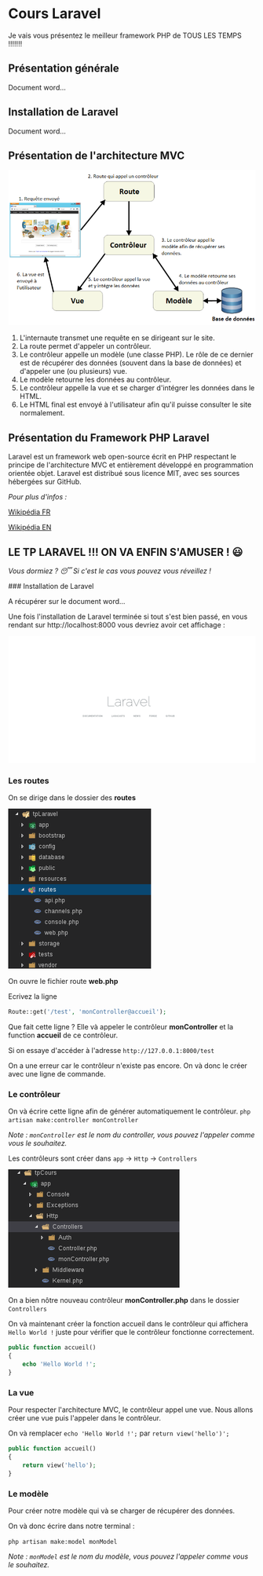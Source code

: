 # Cours Laravel

Je vais vous présentez le meilleur framework PHP de TOUS LES TEMPS !!!!!!!

## Présentation générale

Document word...

## Installation de Laravel

Document word...

## Présentation de l'architecture MVC

![Schéma de l'architecture MVC](tpCours/resources/assets/img/mvc-schema.png)

1. L'internaute transmet une requête en se dirigeant sur le site.
1. La route permet d'appeler un contrôleur.
1. Le contrôleur appelle un modèle (une classe PHP). Le rôle de ce dernier est de récupérer des données (souvent dans la base de données) et d'appeler une (ou plusieurs) vue.
1. Le modèle retourne les données au contrôleur.
1. Le contrôleur appelle la vue et se charger d'intégrer les données dans le HTML.
1. Le HTML final est envoyé à l'utilisateur afin qu'il puisse consulter le site normalement.

## Présentation du Framework PHP Laravel

Laravel est un framework web open-source écrit en PHP respectant le principe de l'architecture MVC et entièrement développé en programmation orientée objet. Laravel est distribué sous licence MIT, avec ses sources hébergées sur GitHub.

*Pour plus d'infos :*

[Wikipédia FR](https://fr.wikipedia.org/wiki/Laravel)

[Wikipédia EN](https://en.wikipedia.org/wiki/Laravel)

## LE TP LARAVEL !!! ON VA ENFIN S'AMUSER ! :smiley:

*Vous dormiez ? :sleeping:*
*Si c'est le cas vous pouvez vous réveillez !*

### Installation de Laravel

A récupérer sur le document word...

Une fois l'installation de Laravel terminée si tout s'est bien passé, en vous rendant sur http://localhost:8000 vous devriez avoir cet affichage :

![Installation terminée](tpCours/resources/assets/img/laravel-accueil.png)

### Les routes

On se dirige dans le dossier des **routes**

![Le dossier routes](tpCours/resources/assets/img/routes-folder.png)

On ouvre le fichier route **web.php**

Ecrivez la ligne

```php
Route::get('/test', 'monController@accueil');
```
Que fait cette ligne ? Elle và appeler le contrôleur **monController** et la function **accueil** de ce contrôleur.

Si on essaye d'accéder à l'adresse `http://127.0.0.1:8000/test`

On a une erreur car le contrôleur n'existe pas encore.
On và donc le créer avec une ligne de commande.

### Le contrôleur

On và écrire cette ligne afin de générer automatiquement le contrôleur.
`php artisan make:controller monController`

*Note : `monController` est le nom du controller, vous pouvez l'appeler comme vous le souhaitez.*

Les contrôleurs sont créer dans `app` -> `Http` -> `Controllers`

![Le dossier des contrôleurs](tpCours/resources/assets/img/controller-folder.png)

On a bien nôtre nouveau contrôleur **monController.php** dans le dossier `Controllers`

On và maintenant créer la fonction accueil dans le contrôleur qui affichera `Hello World !` juste pour vérifier que le contrôleur fonctionne correctement.

```php
public function accueil()
{
    echo 'Hello World !';
}
```
### La vue

Pour respecter l'architecture MVC, le contrôleur appel une vue. Nous allons créer une vue puis l'appeler dans le contrôleur.

On và remplacer `echo 'Hello World !';` par `return view('hello')';`

```php
public function accueil()
{
    return view('hello');
}
```

### Le modèle

Pour créer notre modèle qui và se charger de récupérer des données.

On và donc écrire dans notre terminal :

`php artisan make:model monModel`

*Note : `monModel` est le nom du modèle, vous pouvez l'appeler comme vous le souhaitez.*